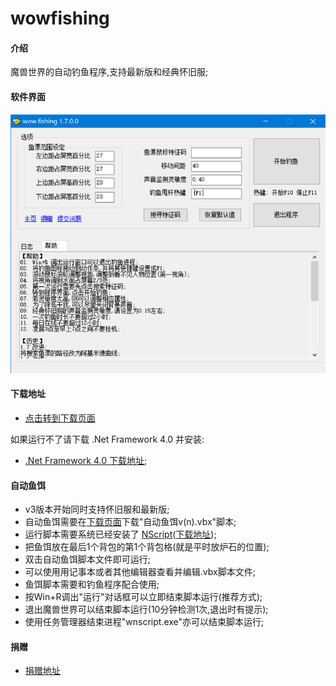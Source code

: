 # wowfishing

#### 介绍
魔兽世界的自动钓鱼程序,支持最新版和经典怀旧服;

#### 软件界面

![截图](screen.png)

#### 下载地址

* [点击转到下载页面](https://gitee.com/milaoshu1020/wowfishing/releases)

如果运行不了请下载 .Net Framework 4.0 并安装:

* [.Net Framework 4.0 下载地址](https://www.microsoft.com/zh-cn/download/details.aspx?id=17718);

#### 自动鱼饵

* v3版本开始同时支持怀旧服和最新版;
* 自动鱼饵需要在[下载页面](https://gitee.com/milaoshu1020/wowfishing/releases)下载"自动鱼饵v(n).vbx"脚本;
* 运行脚本需要系统已经安装了 [NScript](https://github.com/milaoshu1020/NScript)([下载地址](https://github.com/milaoshu1020/NScript/releases));
* 把鱼饵放在最后1个背包的第1个背包格(就是平时放炉石的位置);
* 双击自动鱼饵脚本文件即可运行;
* 可以使用用记事本或者其他编辑器查看并编辑.vbx脚本文件;
* 鱼饵脚本需要和钓鱼程序配合使用;
* 按Win+R调出"运行"对话框可以立即结束脚本运行(推荐方式);
* 退出魔兽世界可以结束脚本运行(10分钟检测1次,退出时有提示);
* 使用任务管理器结束进程"wnscript.exe"亦可以结束脚本运行;

#### 捐赠

* [捐赠地址](DONATE.md)
